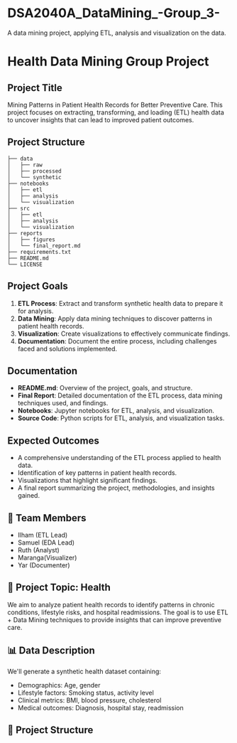 # DSA2040A_DataMining_-Group_3-
A data mining project, applying ETL, analysis and visualization on the data.

# Health Data Mining Group Project

## Project Title
Mining Patterns in Patient Health Records for Better Preventive Care. 
This project focuses on extracting, transforming, and loading (ETL) health data to uncover insights that can lead to improved patient outcomes.

##  Project Structure
```
├── data
│   ├── raw
│   ├── processed
│   └── synthetic
├── notebooks
│   ├── etl
│   ├── analysis
│   └── visualization
├── src
│   ├── etl
│   ├── analysis
│   └── visualization
├── reports
│   ├── figures
│   └── final_report.md
├── requirements.txt
├── README.md
└── LICENSE
``` 
##  Project Goals
1. **ETL Process**: Extract and transform synthetic health data to prepare it for analysis.
2. **Data Mining**: Apply data mining techniques to discover patterns in patient health records.
3. **Visualization**: Create visualizations to effectively communicate findings.        
4. **Documentation**: Document the entire process, including challenges faced and solutions implemented.

## Documentation
- **README.md**: Overview of the project, goals, and structure.
- **Final Report**: Detailed documentation of the ETL process, data mining techniques used, and findings.
- **Notebooks**: Jupyter notebooks for ETL, analysis, and visualization.
- **Source Code**: Python scripts for ETL, analysis, and visualization tasks.  

## Expected Outcomes
- A comprehensive understanding of the ETL process applied to health data.
- Identification of key patterns in patient health records.
- Visualizations that highlight significant findings.
- A final report summarizing the project, methodologies, and insights gained.

## 👥 Team Members
- Ilham (ETL Lead)
- Samuel (EDA Lead)
- Ruth (Analyst)
- Maranga(Visualizer)
- Yar (Documenter)

## 🏥 Project Topic: Health

We aim to analyze patient health records to identify patterns in chronic conditions, lifestyle risks, and hospital readmissions. The goal is to use ETL + Data Mining techniques to provide insights that can improve preventive care.

## 📊 Data Description

We'll generate a synthetic health dataset containing:
- Demographics: Age, gender
- Lifestyle factors: Smoking status, activity level
- Clinical metrics: BMI, blood pressure, cholesterol
- Medical outcomes: Diagnosis, hospital stay, readmission

## 🔧 Project Structure

